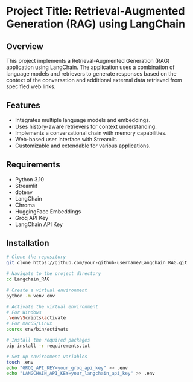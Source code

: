 # Project Title: Retrieval-Augmented Generation (RAG) using LangChain

## Overview

This project implements a Retrieval-Augmented Generation (RAG) application using LangChain. The application uses a combination of language models and retrievers to generate responses based on the context of the conversation and additional external data retrieved from specified web links.

## Features

- Integrates multiple language models and embeddings.
- Uses history-aware retrievers for context understanding.
- Implements a conversational chain with memory capabilities.
- Web-based user interface with Streamlit.
- Customizable and extendable for various applications.

## Requirements

- Python 3.10
- Streamlit
- dotenv
- LangChain
- Chroma
- HuggingFace Embeddings
- Groq API Key
- LangChain API Key

## Installation

```bash
# Clone the repository
git clone https://github.com/your-github-username/Langchain_RAG.git

# Navigate to the project directory
cd Langchain_RAG

# Create a virtual environment
python -m venv env

# Activate the virtual environment
# For Windows
.\env\Scripts\activate
# For macOS/Linux
source env/bin/activate

# Install the required packages
pip install -r requirements.txt

# Set up environment variables
touch .env
echo "GROQ_API_KEY=your_groq_api_key" >> .env
echo "LANGCHAIN_API_KEY=your_langchain_api_key" >> .env
